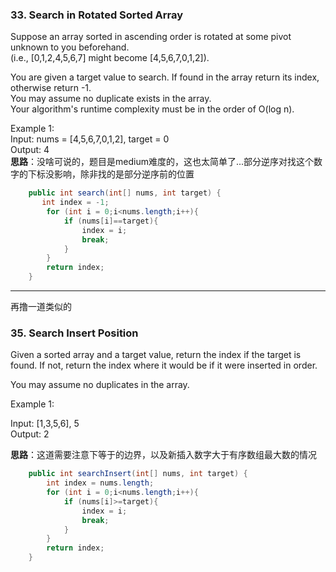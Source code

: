 ### 33. Search in Rotated Sorted Array
Suppose an array sorted in ascending order is rotated at some pivot unknown to you beforehand.  
(i.e., [0,1,2,4,5,6,7] might become [4,5,6,7,0,1,2]).  

You are given a target value to search. If found in the array return its index, otherwise return -1.  
You may assume no duplicate exists in the array.  
Your algorithm's runtime complexity must be in the order of O(log n).  

Example 1:  
Input: nums = [4,5,6,7,0,1,2], target = 0  
Output: 4  
**思路**：没啥可说的，题目是medium难度的，这也太简单了...部分逆序对找这个数字的下标没影响，除非找的是部分逆序前的位置  
```java
    public int search(int[] nums, int target) {
       int index = -1;
        for (int i = 0;i<nums.length;i++){
            if (nums[i]==target){
                index = i;
                break;
            }
        }
        return index;
    }
```
****
再撸一道类似的
### 35. Search Insert Position
Given a sorted array and a target value, return the index if the target is found. If not, return the index where it would be if it were inserted in order.  

You may assume no duplicates in the array.  

Example 1:  

Input: [1,3,5,6], 5  
Output: 2  

**思路**：这道需要注意下等于的边界，以及新插入数字大于有序数组最大数的情况
```java
    public int searchInsert(int[] nums, int target) {
        int index = nums.length;
        for (int i = 0;i<nums.length;i++){
            if (nums[i]>=target){
                index = i;
                break;
            }
        }
        return index;
    }
```
